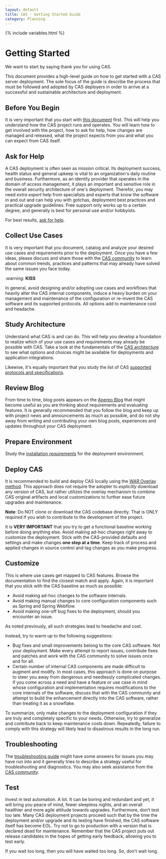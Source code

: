 ```yaml
---
layout: default
title: CAS - Getting Started Guide
category: Planning
---
```


{% include variables.html %}

# Getting Started

We want to start by saying thank you for using CAS.

This document provides a high-level guide on how to get started with a CAS server deployment. 
The sole focus of the guide is describe the process
that must be followed and adopted by CAS deployers in order to arrive at a successful 
and sustainable architecture and deployment.
       
## Before You Begin

It is very important that you start with [this document](/cas/developer/Contributor-Guidelines.html) first. This will help you understand how
the CAS project runs and operates. You will learn how to get involved with the project, how to ask for help, 
how changes are managed and released, what the project expects from you and what you can expect from CAS itself. 

## Ask for Help

A CAS deployment is often seen as mission critical. Its deployment success, health status and general upkeep is vital to an organization's
daily routine and business. Furthermore, as an identity provider that operates in the domain of access management, it plays an important
and sensitive role in the overall security architecture of one's deployment. Therefor, you may need *extra expert* help
from specialists and experts that know the software in and out and can help you with gotchas, deployment best practices and practical upgrade guidelines.
Free support only works up to a certain degree, and generally is best for personal use and/or hobbyists.

For best results, [ask for help](/cas/Support.html).

## Collect Use Cases

It is very important that you document, catalog and analyze your desired use cases and requirements prior to the deployment.
Once you have a few ideas, please discuss and share those with the [CAS community](/cas/Support.html)
to learn about common trends, practices and patterns
that may already have solved the same issues you face today. 

<div class="alert alert-warning">:warning: <strong>KISS</strong><p>In general, avoid designing and/or adopting
use cases and workflows that heavily alter the CAS internal components, induce a heavy burden on your management
and maintenance of the configuration or re-invent the CAS software and its supported protocols. All options 
add to maintenance cost and headache.</p></div>

## Study Architecture

Understand what CAS is and can do. This will help you develop a foundation to realize which of your use cases 
and requirements may already be possible with CAS. Take a look at the fundamentals 
of the [CAS architecture](Architecture.html)
to see what options and choices might be available for deployments and application integrations.

Likewise, it's equally important that you study the list of 
CAS [supported protocols and specifications](../protocol/Protocol-Overview.html).

## Review Blog

From time to time, blog posts appears on the [Apereo Blog](https://apereo.github.io/)
that might become useful as you are thinking about requirements and evaluating features.
It is generally recommended that you follow the blog and keep up with project news and 
announcements as much as possible, and do not shy away from writing and contributing your own blog posts, 
experiences and updates throughout your CAS deployment.

## Prepare Environment

Study the [installation requirements](Installation-Requirements.html) for the deployment environment.

## Deploy CAS

It is recommended to build and deploy CAS locally using the [WAR Overlay method](../installation/WAR-Overlay-Installation.html). 
This approach does not require the adopter to *explicitly* download any version of CAS, but 
rather utilizes the overlay mechanism to combine CAS original artifacts and local 
customizations to further ease future upgrades and maintenance.

**Note**: Do NOT clone or download the CAS codebase directly. That is ONLY required if you
wish to contribute to the development of the project. 

It is **VERY IMPORTANT** that you try to get a functional baseline working before doing anything else.
Avoid making ad-hoc changes right away to customize the deployment. Stick with the CAS-provided defaults
and settings and make changes **one step at a time**. Keep track of process and applied changes
in source control and tag changes as you make progress. 

## Customize

This is where use cases get mapped to CAS features. Browse the documentation to find the closest match and apply.
Again, it is important that you stick with the CAS baseline as much as possible:

- Avoid making ad-hoc changes to the software internals.
- Avoid making manual changes to core configuration components such as Spring and Spring Webflow.
- Avoid making one-off bug fixes to the deployment, should you encounter an issue.

As noted previously, all such strategies lead to headache and cost.
 
Instead, try to warm up to the following suggestions:

- Bug fixes and small improvements belong to the core CAS software. Not your deployment. Make every attempt to report issues, 
contribute fixes and patches and work with the CAS community to solve issues once and for all.
- Certain number of internal CAS components are made difficult to augment and modify. In most cases, this approach is
done on purpose to steer you away from dangerous and needlessly complicated changes. If you come across a need
and have a feature or use case in mind whose configuration and implementation requires modifications to the core internals
of the software, discuss that with the CAS community and attempt to build the enhancement directly into the CAS software,
rather than treating it as a snowflake.

To summarize, only make changes to the deployment configuration if they are truly and completely specific to your needs.
Otherwise, try to generalize and contribute back to keep maintenance costs down. 
Repeatedly, failure to comply with this strategy
will likely lead to disastrous results in the long run.

## Troubleshooting

The [troubleshooting guide](../installation/Troubleshooting-Guide.html) might have some answers 
for issues you may have run into and it generally tries to describe a strategy useful for troubleshooting
and diagnostics. You may also seek assistance from the [CAS community](/cas/Mailing-Lists.html).
   
## Test

Invest in test automation. A lot. It can be boring and redundant and yet, it will bring you peace of mind, 
fewer sleepless nights, and an overall healthier and more agile attitude towards upgrades. Furthermore, 
don’t test too late. Many CAS deployment projects proceed such that by the time the deployment and/or upgrade and its testing have finished, 
the CAS software itself has become EOL. Try not to go to production with a version that is declared dead for maintenance. 
Remember that the CAS project puts out release candidates in the hopes of getting early feedback, allowing you to test early. 

If you wait too long, then you will have waited too long. So, don't wait long.
